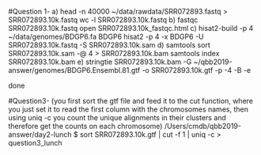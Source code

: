 #Question 1-
a)
head -n 40000 ~/data/rawdata/SRR072893.fastq > SRR072893.10k.fastq
wc -l SRR072893.10k.fastq
b)
fastqc SRR072893.10k.fastq
open SRR072893.10k_fastqc.html
c)
hisat2-build -p 4 ~/data/genomes/BDGP6.fa BDGP6
hisat2 -p 4 -x BDGP6 -U SRR072893.10k.fastq -S SRR072893.10k.sam
d)
samtools sort SRR072893.10k.sam -@ 4 > SRR072893.10k.bam
samtools index SRR072893.10k.bam
e)
stringtie SRR072893.10k.bam -G ~/qbb2019-answer/genomes/BDGP6.Ensembl.81.gtf -o SRR072893.10k.gtf -p -4 -B -e

done

#Question3-
(you first sort the gtf file and feed it to the cut function, where you just set it to read the first column with the chromosomes names, then using uniq -c you count the unique alignments in their clusters and therefore get the counts on each chromosome)
/Users/cmdb/qbb2019-answer/day2-lunch $ sort SRR072893.10k.gtf | cut -f 1 | uniq -c > question3_lunch
